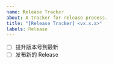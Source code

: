 ```yaml
---
name: Release Tracker
about: A tracker for release process.
title: "[Release Tracker] <vx.x.x>"
labels: Release
---
```


- [ ] 提升版本号到最新
- [ ] 发布新的 Release

